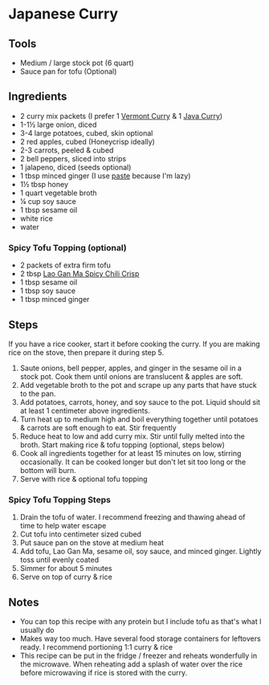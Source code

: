 # Japanese Curry

## Tools

- Medium / large stock pot (6 quart)
- Sauce pan for tofu (Optional)

## Ingredients

- 2 curry mix packets (I prefer 1 [Vermont Curry](https://amzn.com/dp/B071RLJP2S) & 1 [Java Curry](https://amzn.com/dp/B081G7V3P7))
- 1-1½ large onion, diced
- 3-4 large potatoes, cubed, skin optional
- 2 red apples, cubed (Honeycrisp ideally)
- 2-3 carrots, peeled & cubed
- 2 bell peppers, sliced into strips
- 1 jalapeno, diced (seeds optional)
- 1 tbsp minced ginger (I use [paste](https://www.kroger.com/p/spice-world-squeeze-ginger/0007096900440) because I'm lazy)
- 1½ tbsp honey
- 1 quart vegetable broth
- ¼ cup soy sauce
- 1 tbsp sesame oil
- white rice
- water

### Spicy Tofu Topping (optional)

- 2 packets of extra firm tofu
- 2 tbsp [Lao Gan Ma Spicy Chili Crisp](https://www.kroger.com/p/lao-gan-ma-spicy-chili-crisp/0088941700004)
- 1 tbsp sesame oil
- 1 tbsp soy sauce
- 1 tbsp minced ginger

## Steps

If you have a rice cooker, start it before cooking the curry. If you are making rice on the stove, then prepare it during step 5.

1. Saute onions, bell pepper, apples, and ginger in the sesame oil in a stock pot. Cook them until onions are translucent & apples are soft.
2. Add vegetable broth to the pot and scrape up any parts that have stuck to the pan.
3. Add potatoes, carrots, honey, and soy sauce to the pot. Liquid should sit at least 1 centimeter above ingredients.
4. Turn heat up to medium high and boil everything together until potatoes & carrots are soft enough to eat. Stir frequently
5. Reduce heat to low and add curry mix. Stir until fully melted into the broth. Start making rice & tofu topping (optional, steps below)
6. Cook all ingredients together for at least 15 minutes on low, stirring occasionally. It can be cooked longer but don't let sit too long or the bottom will burn.
7. Serve with rice & optional tofu topping

### Spicy Tofu Topping Steps

1. Drain the tofu of water. I recommend freezing and thawing ahead of time to help water escape
2. Cut tofu into centimeter sized cubed
3. Put sauce pan on the stove at medium heat
4. Add tofu, Lao Gan Ma, sesame oil, soy sauce, and minced ginger. Lightly toss until evenly coated
5. Simmer for about 5 minutes
6. Serve on top of curry & rice


## Notes

- You can top this recipe with any protein but I include tofu as that's what I usually do
- Makes way too much. Have several food storage containers for leftovers ready. I recommend portioning 1:1 curry & rice
- This recipe can be put in the fridge / freezer and reheats wonderfully in the microwave. When reheating add a splash of water over the rice before microwaving if rice is stored with the curry.
